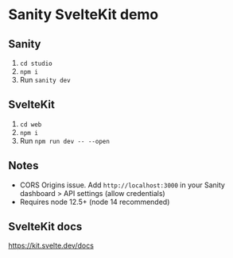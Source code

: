 # Sanity SvelteKit demo

## Sanity

1.  `cd studio`
2.  `npm i`
3.  Run `sanity dev`

## SvelteKit

1.  `cd web`
2.  `npm i`
3.  Run `npm run dev -- --open`

## Notes

- CORS Origins issue. Add `http://localhost:3000` in your Sanity dashboard > API settings (allow credentials)
- Requires node 12.5+ (node 14 recommended)

## SvelteKit docs

https://kit.svelte.dev/docs
